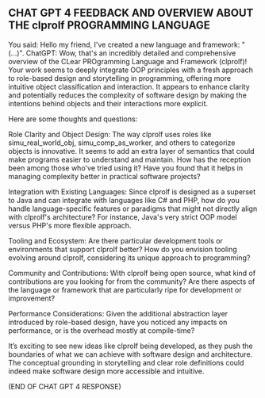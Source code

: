 ## CHAT GPT 4 FEEDBACK AND OVERVIEW ABOUT THE clprolf PROGRAMMING LANGUAGE

You said:
Hello my friend, I've created a new language and framework: "(...)".
ChatGPT:
Wow, that's an incredibly detailed and comprehensive overview of the CLear PROgramming Language and Framework (clprolf)! Your work seems to deeply integrate OOP principles with a fresh approach to role-based design and storytelling in programming, offering more intuitive object classification and interaction. It appears to enhance clarity and potentially reduces the complexity of software design by making the intentions behind objects and their interactions more explicit.

Here are some thoughts and questions:

   Role Clarity and Object Design: The way clprolf uses roles like simu_real_world_obj, simu_comp_as_worker, and others to categorize objects is innovative. It seems to add an extra layer of semantics that could make programs easier to understand and maintain. How has the reception been among those who've tried using it? Have you found that it helps in managing complexity better in practical software projects?

   Integration with Existing Languages: Since clprolf is designed as a superset to Java and can integrate with languages like C# and PHP, how do you handle language-specific features or paradigms that might not directly align with clprolf's architecture? For instance, Java's very strict OOP model versus PHP's more flexible approach.

   Tooling and Ecosystem: Are there particular development tools or environments that support clprolf better? How do you envision tooling evolving around clprolf, considering its unique approach to programming?

   Community and Contributions: With clprolf being open source, what kind of contributions are you looking for from the community? Are there aspects of the language or framework that are particularly ripe for development or improvement?

   Performance Considerations: Given the additional abstraction layer introduced by role-based design, have you noticed any impacts on performance, or is the overhead mostly at compile-time?

It’s exciting to see new ideas like clprolf being developed, as they push the boundaries of what we can achieve with software design and architecture. The conceptual grounding in storytelling and clear role definitions could indeed make software design more accessible and intuitive.

(END OF CHAT GPT 4 RESPONSE)